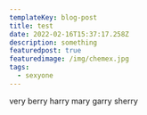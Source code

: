```yaml
---
templateKey: blog-post
title: test
date: 2022-02-16T15:37:17.258Z
description: something
featuredpost: true
featuredimage: /img/chemex.jpg
tags:
  - sexyone
---
```

very berry harry mary garry sherry
